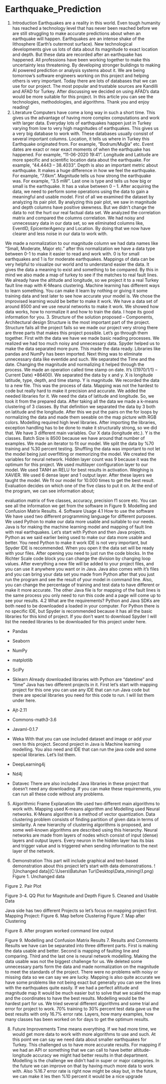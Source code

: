# Earthquake_Prediction
1. Introduction
Earthquakes are a reality in this world. Even tough humanity has reached a technology level 
that has never been reached before we are still struggling to make accurate predictions about when 
an earthquake will happen. 
Earthquakes are an intense shake of the lithosphere (Earth’s outermost surface). New 
technological developments give us lots of data about its magnitude to exact location and depth. But 
these data are recorded after an earthquake has happened. 
All professions have been working together to make this uncertainty less threatening. By 
developing stronger buildings to making AI powered prediction or analysis systems about it. We are 
being tomorrow’s software engineers working on this project and helping others is very important.
Today there are lots of databases that we can use for our project. The most popular and 
trustable sources are Kandilli and AFAD for Turkey. After discussing we decided on using AFAD’s data 
would be more suitable for this project.
In this article you can see the technologies, methodologies, and algorithms. Thank you and 
enjoy reading!
2. Literature
Computers have come a long way in such a short time. This gives us the advantage of having 
more complex computations and work with larger data. Everyday lots of earthquakes happen just in 
Turkey varying from low to very high magnitudes of earthquakes. This gives us a very big database to 
work with. 
These databases usually consist of several important columns. Location, it tells us where in 
Turkey this Earthquake originated from. For example, “Bodrum/Muğla” etc. Event dates are exact or 
near exact moments of when the earthquake has happened. For example, “11-06-2020 19:41”. 
Longitude and Latitude are more specific and scientific location data about the earthquake. For 
example, “44.4443 – 38.4033”. Depth is also an important metric about earthquake. It makes a huge 
difference in how we feel the earthquake. For example, “7.6km”. Magnitude tells us how strong the 
earthquake was. For example, “3.5 mW”. Last one is type and tells us how big or small is the 
earthquake. It has a value between 0 – 1.
After acquiring the data, we need to perform some operations using the data to gain a 
meaningful and usable model. First of all we examined the dataset by analyzing its pair plot. By 
analyzing this pair plot, we saw in magnitude and depth columns have positive skewness. But we didn’t 
change the data to not the hurt our real factual data set. We analyzed the correlation matrix and 
compared the columns correlation. 
We had noisy and unnecessary data in our data set, so we eliminated columns like, EventID, 
EpicenterAgency and Location. By doing that we now have clearer and less noise in our data to work 
with. 

We made a normalization to our magnitude column we had data names like “Small, Moderate, 
Major etc.” after this normalization we have a data type between 0-1 to make it easier to read and 
work with. 0 is for small earthquakes and 1 is for moderate earthquakes.
Mappings of data can be very helpful to visualize our world and to understand easier the data. 
It gives the data a meaning to exist and something to be compared. By this in mind we also made a 
map of turkey to see if the matches to real fault lines. We already have the altitude and longitude, so 
we project it to a real Turkey fault line map with K-Means clustering. 
Machine learning has different ways to learn something. You can make it learn by nothing or 
giving it some training data and test later to see how accurate your model is. We chose the improvised 
learning would be better to make it work. We have a data set of around 8500 and we use neural 
networks to make it work. 
We showed how data works, how to normalize it and how to train the data. I hope its good 
information for you.
3. Structure of the solution proposed – Components, Architectural design
Structure is the most important part of the project. Structure fails all the project fails so we 
made our project very strong there are three parts that makes this project possible. Let’s go through 
them together.
First with the data we have we made basic reading processes. We realized we had too much 
noisy and unnecessary data. Spyder helped us to make the data separated more pure. This made the 
data ready. Libraries like pandas and NumPy has been imported. Next thing was to eliminate 
unnecessary data like eventide and such. We separated the Time and the date. Changing the 
magnitude and normalizing it helped through the process. We made an operation called time stamp 
on date. It’s ((1970/1/1) – Current Date) *86400). We separated the data by x and y. X is longitude 
latitude, type, depth, and time stamp. Y is magnitude. We recorded the data to a new file. This was the 
process of data.
Mapping was not the hardest to code but really hard to make it precision and accurate. We
added the needed libraries for it. We need the data of latitude and longitude. So, we took it from the 
prepared data. After taking all the data we made a k-means clustering of 3 classes. By that definition 
we separated the data by 3 both on latitude and the longitude. After this we put the pairs on the for 
loops by normalizing the data and made them seeable on the map picture with RGB colors.
Modelling required high level libraries. After importing the libraries, exception handling has to 
be done to make it structurally strong, so we did that. We have 3 different main variables. Our X data 
(longitude etc.). Y is the classes. Batch Size is 8500 because we have around that number of examples. 
We made an iterator to fit our model. We split the data by %70 training and %30 percent testing. 
Shuffling the data was important to not let the model being just overfitting or memorizing the model. 
We created the variables for neural network. Hidden layer count was 9 because it was the optimum 
for this project. We used multilayer configuration layer to our model. We used TANH an RELU for best 
results in activation. Weighing is XAVIER. We used 6 dense layer and 1 output layer. After these layers 
we taught the model. We fit our model for 10.000 times to get the best result. Evaluation decides on 
which one of the five class to put it on. At the end of the program, we can see information about; 

evaluation matrix of five classes, accuracy, precision f1 score etc. You can see all the information we 
get from the software in Figure 9. Modelling and Confusion Matrix Results.
4. Software Usage
4.1 How to use the software
We have used two different programming language for different purposes. We used Python to 
make our data more usable and suitable to our needs. Java is for making the machine learning model 
and mapping of fault line with real earthquakes. Let’s start with Python and then Java projects. 
Python as we said earlier being used to make our data more usable and better. You need 
Python to make it work IDE is not very important, but Spyder IDE is recommended. When you open it 
the data set will be ready with your files. After opening you need to just run the code blocks. In the 
Richter Scale code block you can change the division by changing loop values. After everything a new 
file will be added to your project files, and you can use it anywhere you want or in Java.
Java also comes with it’s files and you can bring your data set you made from Python after that 
you just run the program and see the result of your model in command line. Also, you can change the 
percentage of training and test data to have different or make it more accurate.
The other Java file is for mapping of the fault lines is the same process you only need to run 
this code and a page will come up to see your results.
4.2 What are the requirements?
Python and Java SDKs are both need to be downloaded a loaded in your computer. For Python 
there is no specific IDE, but Spyder is recommended because it has all the basic libraries for this kind 
of project. If you don’t want to download Spyder I will list the needed libraries to be downloaded for 
this project under here.
- Pandas
- Seaborn
- NumPy
- matplotlib
- SciPy
- Sklearn
Already downloaded libraries with Python are “datetime” and “time”
Java has two different projects in it. First let’s start with mapping project for this one you can 
use any IDE that can run Java code but there are special libraries you need for this code to run. I will 
list them under here.
- Ajt-2.11

- Commons-math3-3.6
- Javaml-0.1.7
- Weka
With that you can use included dataset and image or add your own to this project.
Second project in Java is Machine learning modelling. You also need and IDE that can run the 
java code and some special libraries. Let’s list them.
- DeepLearning4j
- Nd4j
- Datavec
There are also included Java libraries in these project that doesn’t need any downloading.
If you can make these requirements, you can run all these code without any problems.
5. Algorithmic Frame Explanation
We used two different main algorithms to work with. Mapping used K-means algorithm and 
Modelling used Neural networks.
K-Means algorithm is a method of vector quantization. Data clustering problem consists of 
finding partition of given data in terms of similarity. A new hierarchy of clustering algorithms is 
proposed, and some well-known algorithms are described using this hierarchy.
Neural networks are made from layers of nodes which consist of input (dense) layers and 
output layers. Every neuron in the hidden layer has its bias and trigger value and is triggered when 
sending information to the next layer of the network.

6. Demonstration
This part will include graphical and text-based demonstration about this project let’s start with 
data demonstrations.
![Unchanged data](‪C:\Users\Batuhan Tur\Desktop\Data_mining\1.png)
Figure 1. Unchanged data

Figure 2. Pair Plot

Figure 3-4. QQ Plot for Magnitude and Depth
Figure 5. Cleaned and Usable Data

Java side has two different Projects so let’s focus on mapping project first. 
Mapping Project:
Figure 6. Map before Clustering
Figure 7. Map after Clustering

Figure 8. After program worked command line output 

Figure 9. Modelling and Confusion Matrix Results
7. Results and Comments
Results we have can be separated into three different parts. First is making the data usable 
and better. Second is mapping of faulting line and comparing. Third and the last one is neural network 
modelling.
Making the data usable was not the biggest challenge for us. We deleted some unnecessary 
parts form the data and made normalization on the magnitude to meet the standards of the project. 
There were no problems with noisy or missing data so we can say we are lucky. 
Mapping is also quite accurate we have some problems like not being exact but generally you 
can see the lines with the earthquakes quite easily. If we had a perfect altitude and magnitude map It 
would be much easier but to solve that we scaled the map and the coordinates to have the best results.
Modelling would be the hardest part for us. We tried several different algorithms and some 
trial and error for project to work. 70% training to 30% percent test data gave us the best results with 
only 16.7% error rate. Layers, how many examples, how many classes has been worked on for days to 
get the optimum results.

8. Future Improvements
Time means everything. If we had more time, we would get more data to work with more 
algorithms to use and such. At this point we can say we need data about smaller earthquakes for 
Turkey. This challenged us to have more accurate results. 
For mapping if we had an API or something that we can call to have better altitude-longitude 
accuracy we might had better results in that department.
Modelling is the challenge we didn’t had in super or major categories. In the future we can 
improve on that by having much more data to work with. Also %16.7 error rate is right now might be 
okay but, in the future, we can make it les then %10 percent it would be a nice upgrade
